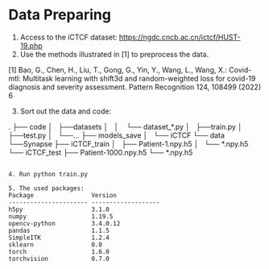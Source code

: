 # Data Preparing

1. Access to the iCTCF dataset: https://ngdc.cncb.ac.cn/ictcf/HUST-19.php
2. Use the methods illustrated in [1] to preprocess the data.

[1] Bao, G., Chen, H., Liu, T., Gong, G., Yin, Y., Wang, L., Wang, X.: Covid-mtl: Multitask learning with shift3d and random-weighted loss for covid-19 diagnosis and severity assessment. Pattern Recognition 124, 108499 (2022) 6

3. Sort out the data and code:

.
├── code
│   ├──datasets
│   │       └── dataset_*.py
│   ├──train.py
│   ├──test.py
│   └──...
├── models_save
│   └── iCTCF
└── data
    └──Synapse
        ├── iCTCF_train
        │   ├── Patient-1.npy.h5
        │   └── *.npy.h5
        └── iCTCF_test
            ├── Patient-1000.npy.h5
            └── *.npy.h5
```

4. Run python train.py

5. The used packages:
Package                Version
---------------------- -------------------
h5py                   3.1.0
numpy                  1.19.5
opencv-python          3.4.0.12
pandas                 1.1.5
SimpleITK              1.2.4
sklearn                0.0
torch                  1.6.0
torchvision            0.7.0



